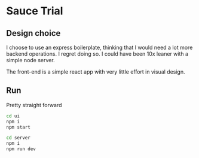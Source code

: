 # Sauce Trial

## Design choice

I choose to use an express boilerplate, thinking that I would need a lot more backend operations. I regret doing so. I could have been 10x leaner with a simple node server.

The front-end is a simple react app with very little effort in visual design.

## Run

Pretty straight forward

```bash
cd ui
npm i 
npm start

cd server
npm i
npm run dev
```
